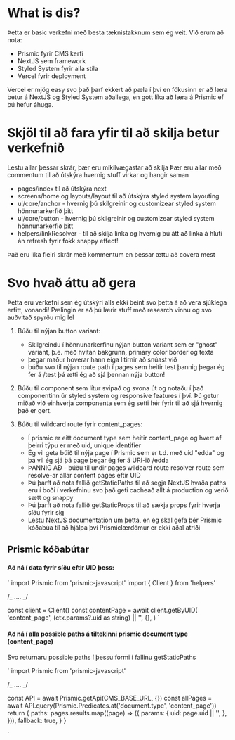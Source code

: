 # What is dis?

Þetta er basic verkefni með besta tæknistakknum sem ég veit.
Við erum að nota:

- Prismic fyrir CMS kerfi
- NextJS sem framework
- Styled System fyrir alla stíla
- Vercel fyrir deployment

Vercel er mjög easy svo það þarf ekkert að pæla í því en fókusinn er að læra betur á NextJS og Styled System aðallega, en gott líka að læra á Prismic ef þú hefur áhuga.

# Skjöl til að fara yfir til að skilja betur verkefnið

Lestu allar þessar skrár, þær eru mikilvægastar að skilja
Þær eru allar með commentum til að útskýra hvernig stuff virkar og hangir saman

- pages/index til að útskýra next
- screens/home og layouts/layout til að útskýra styled system layouting
- ui/core/anchor - hvernig þú skilgreinir og customizear styled system hönnunarkerfið þitt
- ui/core/button - hvernig þú skilgreinir og customizear styled system hönnunarkerfið þitt
- helpers/linkResolver - til að skilja linka og hvernig þú átt að linka á hluti án refresh fyrir fokk snappy effect!

Það eru líka fleiri skrár með kommentum en þessar ættu að covera mest

# Svo hvað áttu að gera

Þetta eru verkefni sem ég útskýri alls ekki beint svo þetta á að vera sjúklega erfitt, vonandi!
Pælingin er að þú lærir stuff með research vinnu og svo auðvitað spyrðu mig lel

1. Búðu til nýjan button variant:

   - Skilgreindu í hönnunarkerfinu nýjan button variant sem er "ghost" variant, þ.e. með hvítan bakgrunn, primary color border og texta
   - þegar maður hoverar hann eiga litirnir að snúast við
   - búðu svo til nýjan route path í pages sem heitir test þannig þegar ég fer á /test þá ætti ég að sjá þennan nýja button!

2. Búðu til component sem lítur svipað og svona út og notaðu í það <Box> componentinn úr styled system og responsive features í því. Þú getur miðað við einhverja componenta sem ég setti hér fyrir til að sjá hvernig það er gert.

3. Búðu til wildcard route fyrir content_pages:
   - Í prismic er eitt document type sem heitir content_page og hvert af þeirri týpu er með uid, unique identifier
   - Ég vil geta búið til nýja page í Prismic sem er t.d. með uid "edda" og þá vil ég sjá þá page þegar ég fer á URI-ið /edda
   - ÞANNIG AÐ - búðu til undir pages wildcard route resolver route sem resolve-ar allar content pages eftir UID
   - Þú þarft að nota fallið getStaticPaths til að segja NextJS hvaða paths eru í boði í verkefninu svo það geti cacheað allt á production og verið sætt og snappy
   - Þú þarft að nota fallið getStaticProps til að sækja props fyrir hverja síðu fyrir sig
   - Lestu NextJS documentation um þetta, en ég skal gefa þér Prismic kóðabúa til að hjálpa því Prismiclærdómur er ekki aðal atriði

## Prismic kóðabútar

#### Að ná í data fyrir síðu eftir UID þess:

`
import Prismic from 'prismic-javascript'
import { Client } from 'helpers'

/_ .... _/

const client = Client()
const contentPage = await client.getByUID(
'content_page',
(ctx.params?.uid as string) || '',
{},
)
`

#### Að ná í alla possible paths á tiltekinni prismic document type (content_page)

Svo returnaru possible paths í þessu formi í fallinu getStaticPaths

`
import Prismic from 'prismic-javascript'

/_ .... _/

const API = await Prismic.getApi(CMS_BASE_URL, {})
const allPages = await API.query(Prismic.Predicates.at('document.type', 'content_page'))
return {
paths: pages.results.map((page) => ({
params: {
uid: page.uid || '',
},
})),
fallback: true,
}
}

`
